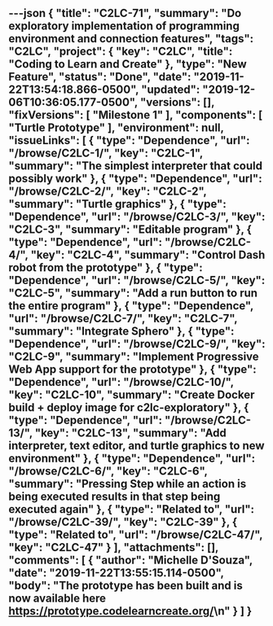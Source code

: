 ---json
{
  "title": "C2LC-71",
  "summary": "Do exploratory implementation of programming environment and connection features",
  "tags": "C2LC",
  "project": {
    "key": "C2LC",
    "title": "Coding to Learn and Create"
  },
  "type": "New Feature",
  "status": "Done",
  "date": "2019-11-22T13:54:18.866-0500",
  "updated": "2019-12-06T10:36:05.177-0500",
  "versions": [],
  "fixVersions": [
    "Milestone 1"
  ],
  "components": [
    "Turtle Prototype"
  ],
  "environment": null,
  "issueLinks": [
    {
      "type": "Dependence",
      "url": "/browse/C2LC-1/",
      "key": "C2LC-1",
      "summary": "The simplest interpreter that could possibly work"
    },
    {
      "type": "Dependence",
      "url": "/browse/C2LC-2/",
      "key": "C2LC-2",
      "summary": "Turtle graphics"
    },
    {
      "type": "Dependence",
      "url": "/browse/C2LC-3/",
      "key": "C2LC-3",
      "summary": "Editable program"
    },
    {
      "type": "Dependence",
      "url": "/browse/C2LC-4/",
      "key": "C2LC-4",
      "summary": "Control Dash robot from the prototype"
    },
    {
      "type": "Dependence",
      "url": "/browse/C2LC-5/",
      "key": "C2LC-5",
      "summary": "Add a run button to run the entire program"
    },
    {
      "type": "Dependence",
      "url": "/browse/C2LC-7/",
      "key": "C2LC-7",
      "summary": "Integrate Sphero"
    },
    {
      "type": "Dependence",
      "url": "/browse/C2LC-9/",
      "key": "C2LC-9",
      "summary": "Implement Progressive Web App support for the prototype"
    },
    {
      "type": "Dependence",
      "url": "/browse/C2LC-10/",
      "key": "C2LC-10",
      "summary": "Create Docker build + deploy image for c2lc-exploratory"
    },
    {
      "type": "Dependence",
      "url": "/browse/C2LC-13/",
      "key": "C2LC-13",
      "summary": "Add interpreter, text editor, and turtle graphics to new environment"
    },
    {
      "type": "Dependence",
      "url": "/browse/C2LC-6/",
      "key": "C2LC-6",
      "summary": "Pressing Step while an action is being executed results in that step being executed again"
    },
    {
      "type": "Related to",
      "url": "/browse/C2LC-39/",
      "key": "C2LC-39"
    },
    {
      "type": "Related to",
      "url": "/browse/C2LC-47/",
      "key": "C2LC-47"
    }
  ],
  "attachments": [],
  "comments": [
    {
      "author": "Michelle D'Souza",
      "date": "2019-11-22T13:55:15.114-0500",
      "body": "The prototype has been built and is now available here <https://prototype.codelearncreate.org/>\n"
    }
  ]
}
---

        